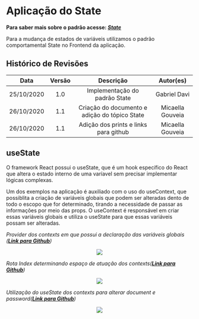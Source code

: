 # Aplicação do State
**Para saber mais sobre o padrão acesse: [*State*](Project/Estudos/comportamental?id=State.md)**

Para a mudança de estados de variáveis utilizamos o padrão comportamental State no Frontend da aplicação.

## Histórico de Revisões
| Data | Versão | Descrição | Autor(es) |
|:----:|:------:|:---------:|:---------:|
| 25/10/2020 | 1.0 | Implementação do padrão State | Gabriel Davi |
| 26/10/2020 | 1.1 | Criação do documento e adição do tópico State | Micaella Gouveia |
| 26/10/2020 | 1.1 | Adição dos prints e links para github | Micaella Gouveia |

## useState
O framework React possui o useState, que é um hook específico do React que altera o estado interno de uma varíavel sem precisar implementar lógicas complexas. 

Um dos exemplos na aplicação é auxiliado com o uso do useContext, que possiblita a criação de variáveis globais que podem ser alteradas dento de todo o escopo que for determinado, tirando a necessidade de passar as informações por meio das props. O useContext é responsável em criar essas variáveis globais e utiliza o useState para que essas variáveis possam ser alteradas.

*Provider dos contexts em que possui a declaração das variáveis globais (**[Link para Github](https://github.com/UnBArqDsw/2020.1_G12_Stock_Frontend/tree/devel/src/Contexts/AuthContext.js)**)*

<p align="center">
<img src="/assets/padroes/state/authContextState.png" class="codes-prints" />
</p>

*Rota Index determinando espaço de atuação dos contexts(**[Link para Github](https://github.com/UnBArqDsw/2020.1_G12_Stock_Frontend/tree/devel/src/Routes/index.js)**)*

<p align="center">
<img src="/assets/padroes/state/indexProviderState.png" class="codes-prints" />
</p>

*Utilização do useState dos contexts para alterar document e password(**[Link para Github](https://github.com/UnBArqDsw/2020.1_G12_Stock_Frontend/tree/devel/src/Pages/AuthPages/Login/index.js)**)*

<p align="center">
<img src="/assets/padroes/state/setState.png" class="codes-prints" />
</p>